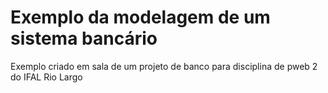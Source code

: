 # Exemplo da modelagem de um sistema bancário

Exemplo criado em sala de um projeto de banco para disciplina de pweb 2 do IFAL Rio Largo
